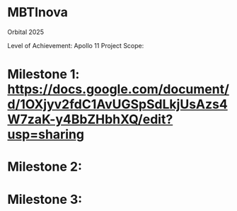 # MBTInova
Orbital 2025

Level of Achievement: Apollo 11
Project Scope:

# Milestone 1: https://docs.google.com/document/d/1OXjyv2fdC1AvUGSpSdLkjUsAzs4W7zaK-y4BbZHbhXQ/edit?usp=sharing

# Milestone 2:

# Milestone 3:
